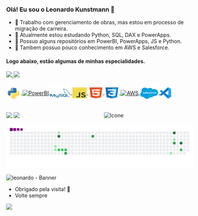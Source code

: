 ### Olá! Eu sou o Leonardo Kunstmann 👋
<!--<img href="https://cdn.discordapp.com/attachments/1201365508587524169/1201371692652572742/leo_IA_2.2.jpg?ex=65c99393&is=65b71e93&hm=eb69b8931219dbc711ebca1587d9264d3e5d7bb435eea4e137aaf0dbaa8f13d3&">-->

- 🔭 Trabalho com gerenciamento de obras, mas estou em processo de migração de carreira.
- 🌱 Atualmente estou estudando Python, SQL, DAX e PowerApps.
- 👯 Possuo alguns repositórios em PowerBI, PowerApps, JS e Python.
- 🤔 Tambem possuo pouco conhecimento em AWS e Salesforce.
<!--- 💬 Ask me about ...
- 📫 How to reach me: ...
- 😄 Pronouns: ...
- ⚡ Fun fact: ...
-->
<!--<img align="center" alt="Programador" height="250" width="300" src="https://cdn.discordapp.com/attachments/1201365508587524169/1201371692652572742/leo_IA_2.2.jpg?ex=65c99393&is=65b71e93&hm=eb69b8931219dbc711ebca1587d9264d3e5d7bb435eea4e137aaf0dbaa8f13d3&"/>-->


#### Logo abaixo, estão algumas de minhas especialidades.

<div>
  <a href="https://github.com/kunstmann-leo">
  <img height="165em" src="https://github-readme-stats.vercel.app/api?username=kunstmann-leo&show_icons=true&theme=dracula&include_all_commits=true&count_private=true"/>
  <img height="165em" src="https://github-readme-stats.vercel.app/api/top-langs/?username=kunstmann-leo&layout=compact&langs_count=7&theme=dracula"/>
</div>

<div style="display: inline_block"><br>
  <img align="center" alt="Python" height="35" width="40" src="https://raw.githubusercontent.com/devicons/devicon/master/icons/python/python-original.svg">
 <img align="center" alt="PowerBI" height="30" width="40" src="https://github.com/microsoft/PowerBI-Icons/blob/main/SVG/Power-BI.svg">
 <img align="center" alt="SQL" height="45" width="55" src="https://raw.githubusercontent.com/devicons/devicon/master/icons/mysql/mysql-plain-wordmark.svg">
 <img align="center" alt="JavaScript" height="30" width="40" src="https://raw.githubusercontent.com/devicons/devicon/master/icons/javascript/javascript-original.svg"> 
 <img align="center" alt="HTML" height="30" width="40" src="https://raw.githubusercontent.com/devicons/devicon/master/icons/html5/html5-original.svg">
 <img align="center" alt="CSS" height="30" width="40" src="https://raw.githubusercontent.com/devicons/devicon/master/icons/css3/css3-original.svg">
  <img align="center" alt="AWS" height="30" width="70" src="https://img.shields.io/badge/Amazon_AWS-FF9900?style=for-the-badge&logo=amazonaws&logoColor=white">
 <img align="center" alt="Salesforce" height="45" width="50" src="https://raw.githubusercontent.com/devicons/devicon/master/icons/salesforce/salesforce-original.svg">
 <!--<img align="center" alt="Swift" height="30" width="40"  src="https://raw.githubusercontent.com/devicons/devicon/9f4f5cdb393299a81125eb5127929ea7bfe42889/icons/swift/swift-original.svg">
 <img align="center" alt="Csharp" height="30" width="40" src="https://raw.githubusercontent.com/devicons/devicon/master/icons/csharp/csharp-original.svg">
 -->
 <img align="center" alt="VsCode" height"50" width="30" &nbsp src=https://github.com/devicons/devicon/blob/master/icons/vscode/vscode-original.svg>
 
 <!-- <img align="right" alt="Icon" src="https://user-images.githubusercontent.com/80977502/128074885-fee0a8ed-d09c-4ee1-bec7-d5e13b7eb2a8.gif">-->
</div>
 
 ##
 
<div> 
<a href = "mailto:leokmaia@gmail.com"><img src="https://img.shields.io/badge/Gmail-D14836?style=for-the-badge&logo=gmail&logoColor=white" target="_blank"></a>
<!-- <a href="https://instagram.com/ssouzab_" target="_blank"><img src="https://img.shields.io/badge/-Instagram-%23E4405F?style=for-the-badge&logo=instagram&logoColor=white" target="_blank"></a>-->
<a href="https://www.linkedin.com/in/leonardo-kunstmann/" target="_blank"><img src="https://img.shields.io/badge/-LinkedIn-%230077B5?style=for-the-badge&logo=linkedin&logoColor=white" target="_blank"></a>
<img align="right" alt="Icone" height"400" width="240" &nbsp src="https://cdn.discordapp.com/attachments/1201365508587524169/1201365614124605520/leo_IA_12.jpg?ex=65c98dea&is=65b718ea&hm=3d0119289ae1dd9b86663e96ca990ec95fa20cc08815b747116b9983d2495003&">

    
![snake gif](https://github.com/kunstmann-leo/kunstmann-leo/blob/output/github-contribution-grid-snake.gif)

![leonardo - Banner](https://cdn.discordapp.com/attachments/1201365508587524169/1201371692652572742/leo_IA_2.2.jpg?ex=65c99393&is=65b71e93&hm=eb69b8931219dbc711ebca1587d9264d3e5d7bb435eea4e137aaf0dbaa8f13d3&)
     
</div>

- Obrigado pela visita! 🙋
- Volte sempre 

![](https://komarev.com/ghpvc/?username=kunstmann-leo&color=006AFF)

<!--
**kunstmann-leo/kunstmann-leo** is a ✨ _special_ ✨ repository because its `README.md` (this file) appears on your GitHub profile.
emogis - Windows + .
Here are some ideas to get you started:
-->

